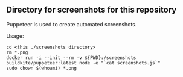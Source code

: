 ## Directory for screenshots for this repository

Puppeteer is used to create automated screenshots.

Usage:

```shell
cd <this ./screenshots directory>
rm *.png
docker run -i --init --rm -v ${PWD}:/screenshots buildkite/puppeteer:latest node -e "`cat screenshots.js`"
sudo chown $(whoami) *.png
```
